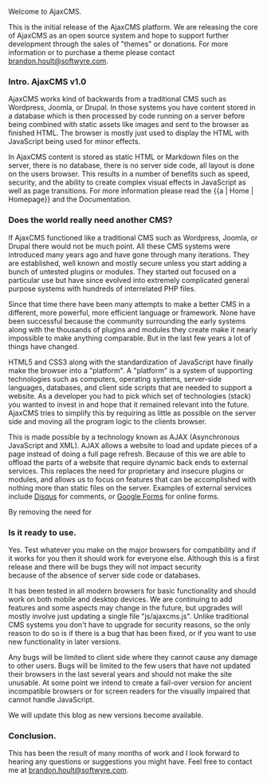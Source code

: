 Welcome to AjaxCMS.

This is the initial release of the AjaxCMS platform.  We are releasing the core of AjaxCMS as an open source system and hope to support further development through the sales of "themes" or donations.  For more
information or to purchase a theme please contact <brandon.hoult@softwyre.com>.

### Intro.  AjaxCMS v1.0
AjaxCMS works kind of backwards from a traditional CMS such as Wordpress, Joomla, or Drupal.  In those systems you have content stored in a database which is then processed by code running on a server before
being combined with static assets like images and sent to the browser as finished HTML.  The browser is mostly just used to display the HTML with JavaScript being used for minor effects.

In AjaxCMS content is stored as static HTML or Markdown files on the server, there is no database, there is no server side code, all layout is done on the users browser.  This results in a number of benefits 
such as speed, security, and the ability to create complex visual effects in JavaScript as well as page transitions.  For more information please read the {{a | Home | Homepage}} and the Documentation.

### Does the world really need another CMS?
If AjaxCMS functioned like a traditional CMS such as Wordpress, Joomla, or Drupal there would not be much point.  All these CMS systems were introduced many years ago and have gone through many iterations.  They are 
established, well known and mostly secure unless you start adding a bunch of untested plugins or modules.  They started out focused on a particular use but have since evolved into extremely complicated general purpose 
systems with hundreds of interrelated PHP files.  

Since that time there have been many attempts to make a better CMS in a different, more powerful, more efficient language or framework. None have been successful because the community surrounding the early systems 
along with the thousands of plugins and modules they create make it nearly impossible to make anything comparable.  But in the last few years a lot of things have changed.

HTML5 and CSS3 along with the standardization of JavaScript have finally make the browser into a "platform".  A "platform" is a system of supporting technologies such as computers, operating systems, server-side languages,
databases, and client side scripts that are needed to support a website.  As a developer you had to pick which set of technologies (stack) you wanted to invest in and hope that it remained relevant into the future.
AjaxCMS tries to simplify this by requiring as little as possible on the server side and moving all the program logic to the clients browser.

This is made possible by a technology known as AJAX (Asynchronous JavaScript and XML).  AJAX allows a website to load and update pieces of a page instead of doing a full page refresh.  Because of this we are able to 
offload the parts of a website that require dynamic back ends to external services.  This replaces the need for proprietary and insecure plugins or modules, and allows us to focus on features that can be accomplished
with nothing more than static files on the server. Examples of external services include [Disqus](https://disqus.com/) for comments, or [Google Forms](https://forms.google.com) for online forms.

By removing the need for 

### Is it ready to use.
Yes.  Test whatever you make on the major browsers for compatibility and if it works for you then it should work for everyone else.  Although this is a first release and there will be bugs they will not impact security  
because of the absence of server side code or databases.

It has been tested in all modern browsers for basic functionality and should work on both mobile and desktop devices.  We are continuing to add features and some aspects may change in the future, but upgrades will mostly
involve just updating a single file "js/ajaxcms.js".  Unlike traditional CMS systems you don't have to upgrade for security reasons, so the only reason to do so is if there is a bug that has been fixed, or if you want 
to use new functionality in later versions.

Any bugs will be limited to client side where they cannot cause any damage to other users.  Bugs will be limited to the few users that have not updated their browsers in the last several years and should not make the site
unusable.  At some point we intend to create a fail-over version for ancient incompatible browsers or for screen readers for the visually impaired that cannot handle JavaScript.

We will update this blog as new versions become available.

### Conclusion.

This has been the result of many months of work and I look forward to hearing any questions or suggestions you might have.  Feel free to contact me at <brandon.hoult@softwyre.com>.

<div id="disqus_thread"></div>
<script>
var disqus_config = function () {
    this.page.url = window.location.href;  
    this.page.identifier = ajaxcms_page_id; 
};

(function() { // DON'T EDIT BELOW THIS LINE
    var d = document, s = d.createElement('script');
    s.src = '//ajaxcms-org.disqus.com/embed.js';
    s.setAttribute('data-timestamp', +new Date());
    (d.head || d.body).appendChild(s);
})();
</script>
